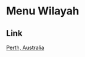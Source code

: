 # Menu Wilayah

## Link

[Perth, Australia](https://github.com/gigit-pemilu/pemilu-2024-99-luar-negeri/tree/main/pileg-dpr/hitung-suara/sub/99-luar-negeri/sub/90-perth-australia/sub/01-perth-australia)

